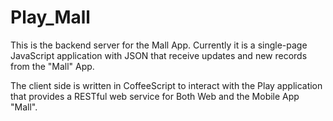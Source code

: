 # Play_Mall
This is the backend server for the Mall App.
Currently it is a single-page JavaScript application with JSON that receive updates and new records
from the "Mall" App.

The client side is written in CoffeeScript to interact with the Play application that provides a RESTful web service for Both Web and the Mobile App "Mall".
